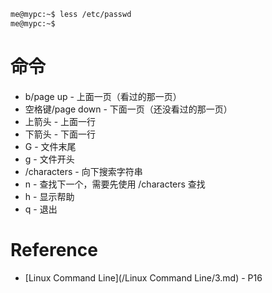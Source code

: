 ```bash
me@mypc:~$ less /etc/passwd
me@mypc:~$
```


# 命令
- b/page up - 上面一页（看过的那一页）
- 空格键/page down - 下面一页（还没看过的那一页）
- 上箭头 - 上面一行
- 下箭头 - 下面一行
- G - 文件末尾
- g - 文件开头
- /characters - 向下搜索字符串
- n - 查找下一个，需要先使用 /characters 查找
- h - 显示帮助
- q - 退出

# Reference

- [Linux Command Line](/Linux Command Line/3.md) - P16
